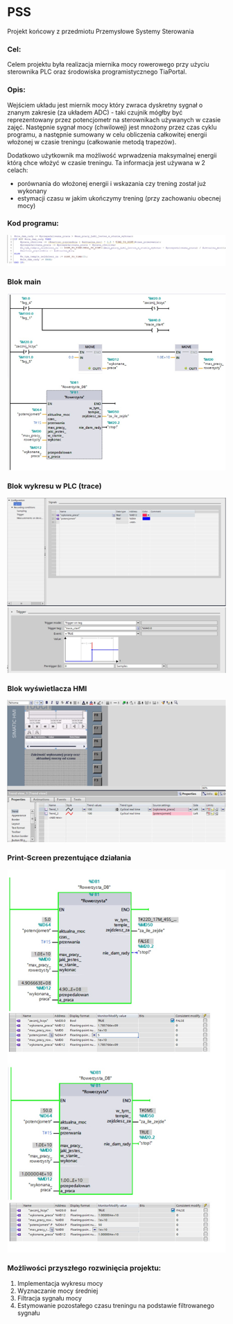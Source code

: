 # PSS

Projekt końcowy z przedmiotu Przemysłowe Systemy Sterowania

### Cel:

Celem projektu była realizacja miernika mocy rowerowego przy użyciu sterownika PLC oraz środowiska programistycznego TiaPortal. 

### Opis:

Wejściem układu jest miernik mocy który zwraca dyskretny sygnał o znanym zakresie (za układem ADC) - taki czujnik mógłby być reprezentowany przez potencjometr na sterownikach używanych w czasie zajęć. Następnie sygnał mocy (chwilowej) jest mnożony przez czas cyklu programu, a następnie sumowany w celu obliczenia całkowitej energii włożonej w czasie treningu (całkowanie metodą trapezów).

Dodatkowo użytkownik ma możliwość wprwadzenia maksymalnej energii którą chce włożyć w czasie treningu. Ta informacja jest używana w 2 celach:
  - porównania do włożonej energii i wskazania czy trening został już wykonany
  - estymacji czasu w jakim ukończymy trening (przy zachowaniu obecnej mocy)
  
  
### Kod programu:
![Alt text](zdjecia/kod.jpg?raw=true "kod_programu")

### Blok main
![Alt text](zdjecia/main_update.jpg?raw=true "main_programu")

### Blok wykresu w PLC (trace)
![Alt text](zdjecia/trace.jpg?raw=true "funkcja trace")
![Alt text](zdjecia/Trace_Start.jpg?raw=true "funkcja trace")

### Blok wyświetlacza HMI
![Alt text](zdjecia/HMI.JPG?raw=true "wykres na ekranie HMI")

### Print-Screen prezentujące działania
![Alt text](zdjecia/przyklady_my.jpg?raw=true "przyklad")
  
### Możliwości przyszłego rozwinięcia projektu:
1. Implementacja wykresu mocy
2. Wyznaczanie mocy średniej
3. Filtracja sygnału mocy
4. Estymowanie pozostałego czasu treningu na podstawie filtrowanego sygnału

